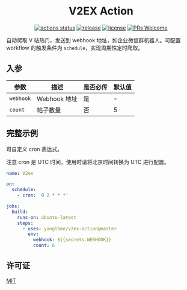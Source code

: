 <h1 align="center">V2EX Action</h1>

<div align="center">

[![actions status](https://github.com/yanglbme/v2ex-action/workflows/Lint/badge.svg)](https://github.com/yanglbme/v2ex-action/actions) [![release](https://img.shields.io/github/v/release/yanglbme/v2ex-action.svg)](../../releases) [![license](https://badgen.net/github/license/yanglbme/v2ex-action)](./LICENSE) [![PRs Welcome](https://badgen.net/badge/PRs/welcome/green)](../../pulls)

</div>

自动爬取 V 站热门，发送到 webhook 地址，如企业微信群机器人。可配置 workflow 的触发条件为 `schedule`，实现周期性定时爬取。

## 入参

|  参数  |  描述  |  是否必传  |  默认值  |
|---|---|---|---|
| `webhook` | Webhook 地址 | 是 | - |
| `count` | 帖子数量 | 否 | 5 |

## 完整示例
可自定义 cron 表达式。

注意 cron 是 UTC 时间，使用时请将北京时间转换为 UTC 进行配置。

```yml
name: V2ex

on:
  schedule:
    - cron: '0 2 * * *'

jobs:
  build:
    runs-on: ubuntu-latest
    steps:
      - uses: yanglbme/v2ex-action@master
        env:
          webhook: ${{secrets.WEBHOOK}}
          count: 6
```

## 许可证
[MIT](LICENSE)